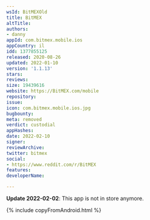 ```yaml
---
wsId: BitMEXOld
title: BitMEX
altTitle: 
authors:
- danny
appId: com.bitmex.mobile.ios
appCountry: il
idd: 1377855125
released: 2020-08-26
updated: 2022-01-10
version: '1.1.13'
stars: 
reviews: 
size: 19439616
website: https://BitMEX.com/mobile
repository: 
issue: 
icon: com.bitmex.mobile.ios.jpg
bugbounty: 
meta: removed
verdict: custodial
appHashes: 
date: 2022-02-10
signer: 
reviewArchive: 
twitter: bitmex
social:
- https://www.reddit.com/r/BitMEX
features: 
developerName: 

---
```


**Update 2022-02-02**: This app is not in store anymore.

{% include copyFromAndroid.html %}
